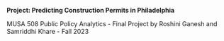 **Project: Predicting Construction Permits in Philadelphia**

MUSA 508 Public Policy Analytics - Final Project by Roshini Ganesh and Samriddhi Khare - Fall 2023

